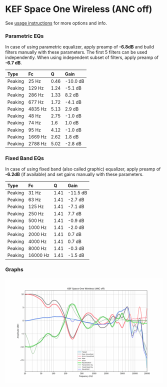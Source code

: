 # KEF Space One Wireless (ANC off)
See [usage instructions](https://github.com/jaakkopasanen/AutoEq#usage) for more options and info.

### Parametric EQs
In case of using parametric equalizer, apply preamp of **-6.8dB** and build filters manually
with these parameters. The first 5 filters can be used independently.
When using independent subset of filters, apply preamp of **-6.7 dB**.

| Type    | Fc      |    Q | Gain     |
|:--------|:--------|:-----|:---------|
| Peaking | 25 Hz   | 0.46 | -10.0 dB |
| Peaking | 129 Hz  | 1.24 | -5.1 dB  |
| Peaking | 286 Hz  | 1.33 | 8.2 dB   |
| Peaking | 677 Hz  | 1.72 | -4.1 dB  |
| Peaking | 4835 Hz | 5.13 | 2.9 dB   |
| Peaking | 48 Hz   | 2.75 | -1.0 dB  |
| Peaking | 74 Hz   | 1.6  | 1.0 dB   |
| Peaking | 95 Hz   | 4.12 | -1.0 dB  |
| Peaking | 1669 Hz | 2.62 | 1.8 dB   |
| Peaking | 2788 Hz | 5.02 | -2.8 dB  |

### Fixed Band EQs
In case of using fixed band (also called graphic) equalizer, apply preamp of **-6.2dB**
(if available) and set gains manually with these parameters.

| Type    | Fc       |    Q | Gain     |
|:--------|:---------|:-----|:---------|
| Peaking | 31 Hz    | 1.41 | -11.5 dB |
| Peaking | 63 Hz    | 1.41 | -2.7 dB  |
| Peaking | 125 Hz   | 1.41 | -7.1 dB  |
| Peaking | 250 Hz   | 1.41 | 7.7 dB   |
| Peaking | 500 Hz   | 1.41 | -0.9 dB  |
| Peaking | 1000 Hz  | 1.41 | -2.0 dB  |
| Peaking | 2000 Hz  | 1.41 | 0.7 dB   |
| Peaking | 4000 Hz  | 1.41 | 0.7 dB   |
| Peaking | 8000 Hz  | 1.41 | -0.3 dB  |
| Peaking | 16000 Hz | 1.41 | -1.5 dB  |

### Graphs
![](./KEF%20Space%20One%20Wireless%20(ANC%20off).png)